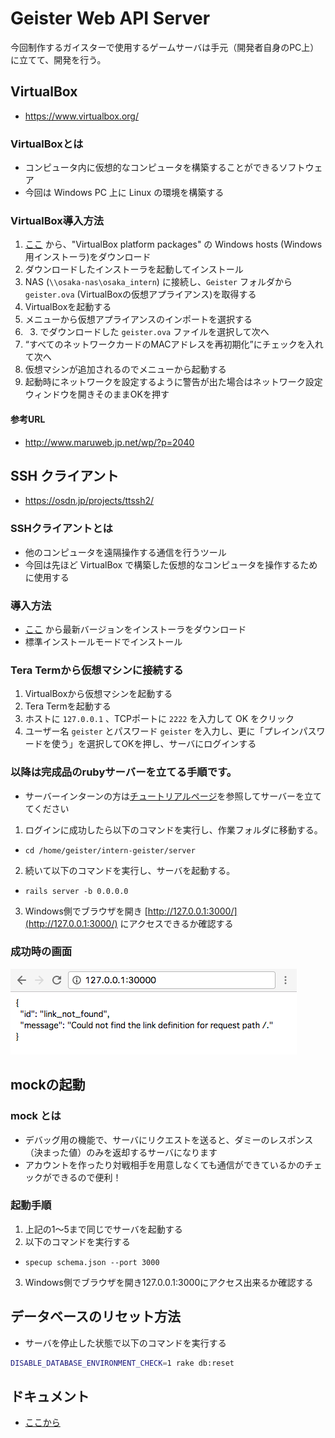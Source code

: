 # Geister Web API Server

今回制作するガイスターで使用するゲームサーバは手元（開発者自身のPC上）に立てて、開発を行う。

## VirtualBox

* https://www.virtualbox.org/

### VirtualBoxとは
* コンピュータ内に仮想的なコンピュータを構築することができるソフトウェア
* 今回は Windows PC 上に Linux の環境を構築する

### VirtualBox導入方法
1. [ここ](https://www.virtualbox.org/wiki/Downloads) から、"VirtualBox platform packages" の Windows hosts (Windows用インストーラ)をダウンロード
2. ダウンロードしたインストーラを起動してインストール
3. NAS (`\\osaka-nas\osaka_intern`) に接続し、`Geister` フォルダから `geister.ova` (VirtualBoxの仮想アプライアンス)を取得する
4. VirtualBoxを起動する
5. メニューから仮想アプライアンスのインポートを選択する
6. 3. でダウンロードした `geister.ova` ファイルを選択して次へ
7. “すべてのネットワークカードのMACアドレスを再初期化”にチェックを入れて次へ
8. 仮想マシンが追加されるのでメニューから起動する
9. 起動時にネットワークを設定するように警告が出た場合はネットワーク設定ウィンドウを開きそのままOKを押す

#### 参考URL
* http://www.maruweb.jp.net/wp/?p=2040

## SSH クライアント

* https://osdn.jp/projects/ttssh2/

### SSHクライアントとは
* 他のコンピュータを遠隔操作する通信を行うツール
* 今回は先ほど VirtualBox で構築した仮想的なコンピュータを操作するために使用する

### 導入方法
* [ここ](https://osdn.jp/projects/ttssh2/) から最新バージョンをインストーラをダウンロード
* 標準インストールモードでインストール

### Tera Termから仮想マシンに接続する
1. VirtualBoxから仮想マシンを起動する
2. Tera Termを起動する
3. ホストに `127.0.0.1` 、TCPポートに `2222` を入力して OK をクリック
4. ユーザー名 `geister` とパスワード `geister` を入力し、更に「プレインパスワードを使う」を選択してOKを押し、サーバにログインする

### 以降は完成品のrubyサーバーを立てる手順です。
* サーバーインターンの方は[チュートリアルページ](server_intern_tutorial)を参照してサーバーを立ててください

1. ログインに成功したら以下のコマンドを実行し、作業フォルダに移動する。
  * `cd /home/geister/intern-geister/server`
2. 続いて以下のコマンドを実行し、サーバを起動する。
  * `rails server -b 0.0.0.0`
3. Windows側でブラウザを開き [http://127.0.0.1:3000/](http://127.0.0.1:3000/) にアクセスできるか確認する

### 成功時の画面
![スクリーンショット_2016-09-05_16.15.42](images/スクリーンショット_2016-09-05_16.15.42.png)

## mockの起動

### mock とは
* デバッグ用の機能で、サーバにリクエストを送ると、ダミーのレスポンス（決まった値）のみを返却するサーバになります
* アカウントを作ったり対戦相手を用意しなくても通信ができているかのチェックができるので便利！

### 起動手順
1. 上記の1〜5まで同じでサーバを起動する
2. 以下のコマンドを実行する
  * `specup schema.json --port 3000`
3. Windows側でブラウザを開き127.0.0.1:3000にアクセス出来るか確認する

## データベースのリセット方法

* サーバを停止した状態で以下のコマンドを実行する

```sh
DISABLE_DATABASE_ENVIRONMENT_CHECK=1 rake db:reset
```


## ドキュメント

* [ここから](../../server/schema.md)